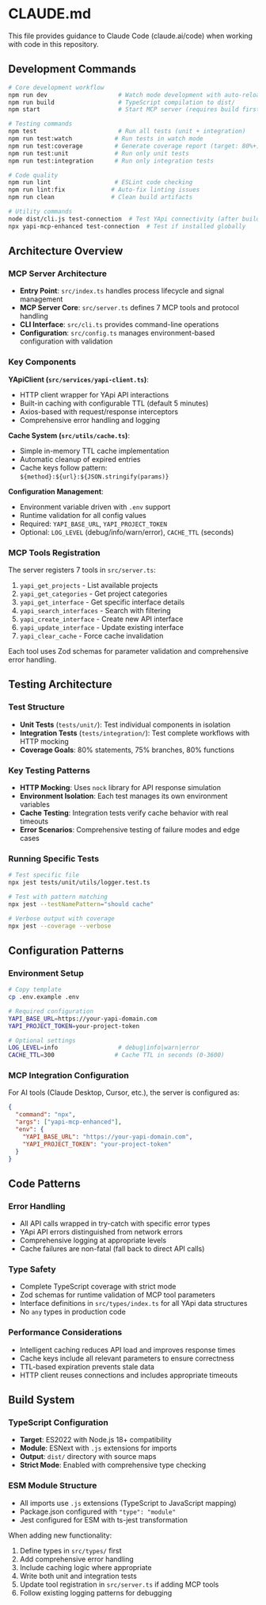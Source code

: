 # CLAUDE.md

This file provides guidance to Claude Code (claude.ai/code) when working with code in this repository.

## Development Commands

```bash
# Core development workflow
npm run dev                    # Watch mode development with auto-reload
npm run build                  # TypeScript compilation to dist/
npm start                      # Start MCP server (requires build first)

# Testing commands
npm test                       # Run all tests (unit + integration)
npm run test:watch            # Run tests in watch mode
npm run test:coverage         # Generate coverage report (target: 80%+)
npm run test:unit             # Run only unit tests
npm run test:integration      # Run only integration tests

# Code quality
npm run lint                  # ESLint code checking
npm run lint:fix             # Auto-fix linting issues
npm run clean                # Clean build artifacts

# Utility commands
node dist/cli.js test-connection  # Test YApi connectivity (after build)
npx yapi-mcp-enhanced test-connection  # Test if installed globally
```

## Architecture Overview

### MCP Server Architecture
- **Entry Point**: `src/index.ts` handles process lifecycle and signal management
- **MCP Server Core**: `src/server.ts` defines 7 MCP tools and protocol handling
- **CLI Interface**: `src/cli.ts` provides command-line operations
- **Configuration**: `src/config.ts` manages environment-based configuration with validation

### Key Components

**YApiClient (`src/services/yapi-client.ts`)**:
- HTTP client wrapper for YApi API interactions
- Built-in caching with configurable TTL (default 5 minutes)
- Axios-based with request/response interceptors
- Comprehensive error handling and logging

**Cache System (`src/utils/cache.ts`)**:
- Simple in-memory TTL cache implementation
- Automatic cleanup of expired entries
- Cache keys follow pattern: `${method}:${url}:${JSON.stringify(params)}`

**Configuration Management**:
- Environment variable driven with `.env` support
- Runtime validation for all config values
- Required: `YAPI_BASE_URL`, `YAPI_PROJECT_TOKEN`
- Optional: `LOG_LEVEL` (debug/info/warn/error), `CACHE_TTL` (seconds)

### MCP Tools Registration
The server registers 7 tools in `src/server.ts`:
1. `yapi_get_projects` - List available projects
2. `yapi_get_categories` - Get project categories  
3. `yapi_get_interface` - Get specific interface details
4. `yapi_search_interfaces` - Search with filtering
5. `yapi_create_interface` - Create new API interface
6. `yapi_update_interface` - Update existing interface
7. `yapi_clear_cache` - Force cache invalidation

Each tool uses Zod schemas for parameter validation and comprehensive error handling.

## Testing Architecture

### Test Structure
- **Unit Tests** (`tests/unit/`): Test individual components in isolation
- **Integration Tests** (`tests/integration/`): Test complete workflows with HTTP mocking
- **Coverage Goals**: 80% statements, 75% branches, 80% functions

### Key Testing Patterns
- **HTTP Mocking**: Uses `nock` library for API response simulation
- **Environment Isolation**: Each test manages its own environment variables
- **Cache Testing**: Integration tests verify cache behavior with real timeouts
- **Error Scenarios**: Comprehensive testing of failure modes and edge cases

### Running Specific Tests
```bash
# Test specific file
npx jest tests/unit/utils/logger.test.ts

# Test with pattern matching
npx jest --testNamePattern="should cache"

# Verbose output with coverage
npx jest --coverage --verbose
```

## Configuration Patterns

### Environment Setup
```bash
# Copy template
cp .env.example .env

# Required configuration
YAPI_BASE_URL=https://your-yapi-domain.com
YAPI_PROJECT_TOKEN=your-project-token

# Optional settings
LOG_LEVEL=info                 # debug|info|warn|error
CACHE_TTL=300                 # Cache TTL in seconds (0-3600)
```

### MCP Integration Configuration
For AI tools (Claude Desktop, Cursor, etc.), the server is configured as:
```json
{
  "command": "npx",
  "args": ["yapi-mcp-enhanced"],
  "env": {
    "YAPI_BASE_URL": "https://your-yapi-domain.com",
    "YAPI_PROJECT_TOKEN": "your-project-token"
  }
}
```

## Code Patterns

### Error Handling
- All API calls wrapped in try-catch with specific error types
- YApi API errors distinguished from network errors
- Comprehensive logging at appropriate levels
- Cache failures are non-fatal (fall back to direct API calls)

### Type Safety
- Complete TypeScript coverage with strict mode
- Zod schemas for runtime validation of MCP tool parameters
- Interface definitions in `src/types/index.ts` for all YApi data structures
- No `any` types in production code

### Performance Considerations
- Intelligent caching reduces API load and improves response times
- Cache keys include all relevant parameters to ensure correctness
- TTL-based expiration prevents stale data
- HTTP client reuses connections and includes appropriate timeouts

## Build System

### TypeScript Configuration
- **Target**: ES2022 with Node.js 18+ compatibility
- **Module**: ESNext with `.js` extensions for imports
- **Output**: `dist/` directory with source maps
- **Strict Mode**: Enabled with comprehensive type checking

### ESM Module Structure
- All imports use `.js` extensions (TypeScript to JavaScript mapping)
- Package.json configured with `"type": "module"`
- Jest configured for ESM with ts-jest transformation

When adding new functionality:
1. Define types in `src/types/` first
2. Add comprehensive error handling
3. Include caching logic where appropriate
4. Write both unit and integration tests
5. Update tool registration in `src/server.ts` if adding MCP tools
6. Follow existing logging patterns for debugging